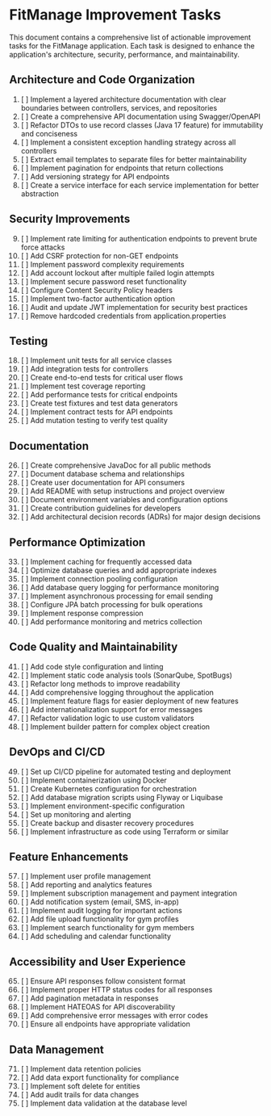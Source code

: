# FitManage Improvement Tasks

This document contains a comprehensive list of actionable improvement tasks for the FitManage application. Each task is designed to enhance the application's architecture, security, performance, and maintainability.

## Architecture and Code Organization

1. [ ] Implement a layered architecture documentation with clear boundaries between controllers, services, and repositories
2. [ ] Create a comprehensive API documentation using Swagger/OpenAPI
3. [ ] Refactor DTOs to use record classes (Java 17 feature) for immutability and conciseness
4. [ ] Implement a consistent exception handling strategy across all controllers
5. [ ] Extract email templates to separate files for better maintainability
6. [ ] Implement pagination for endpoints that return collections
7. [ ] Add versioning strategy for API endpoints
8. [ ] Create a service interface for each service implementation for better abstraction

## Security Improvements

9. [ ] Implement rate limiting for authentication endpoints to prevent brute force attacks
10. [ ] Add CSRF protection for non-GET endpoints
11. [ ] Implement password complexity requirements
12. [ ] Add account lockout after multiple failed login attempts
13. [ ] Implement secure password reset functionality
14. [ ] Configure Content Security Policy headers
15. [ ] Implement two-factor authentication option
16. [ ] Audit and update JWT implementation for security best practices
17. [ ] Remove hardcoded credentials from application.properties

## Testing

18. [ ] Implement unit tests for all service classes
19. [ ] Add integration tests for controllers
20. [ ] Create end-to-end tests for critical user flows
21. [ ] Implement test coverage reporting
22. [ ] Add performance tests for critical endpoints
23. [ ] Create test fixtures and test data generators
24. [ ] Implement contract tests for API endpoints
25. [ ] Add mutation testing to verify test quality

## Documentation

26. [ ] Create comprehensive JavaDoc for all public methods
27. [ ] Document database schema and relationships
28. [ ] Create user documentation for API consumers
29. [ ] Add README with setup instructions and project overview
30. [ ] Document environment variables and configuration options
31. [ ] Create contribution guidelines for developers
32. [ ] Add architectural decision records (ADRs) for major design decisions

## Performance Optimization

33. [ ] Implement caching for frequently accessed data
34. [ ] Optimize database queries and add appropriate indexes
35. [ ] Implement connection pooling configuration
36. [ ] Add database query logging for performance monitoring
37. [ ] Implement asynchronous processing for email sending
38. [ ] Configure JPA batch processing for bulk operations
39. [ ] Implement response compression
40. [ ] Add performance monitoring and metrics collection

## Code Quality and Maintainability

41. [ ] Add code style configuration and linting
42. [ ] Implement static code analysis tools (SonarQube, SpotBugs)
43. [ ] Refactor long methods to improve readability
44. [ ] Add comprehensive logging throughout the application
45. [ ] Implement feature flags for easier deployment of new features
46. [ ] Add internationalization support for error messages
47. [ ] Refactor validation logic to use custom validators
48. [ ] Implement builder pattern for complex object creation

## DevOps and CI/CD

49. [ ] Set up CI/CD pipeline for automated testing and deployment
50. [ ] Implement containerization using Docker
51. [ ] Create Kubernetes configuration for orchestration
52. [ ] Add database migration scripts using Flyway or Liquibase
53. [ ] Implement environment-specific configuration
54. [ ] Set up monitoring and alerting
55. [ ] Create backup and disaster recovery procedures
56. [ ] Implement infrastructure as code using Terraform or similar

## Feature Enhancements

57. [ ] Implement user profile management
58. [ ] Add reporting and analytics features
59. [ ] Implement subscription management and payment integration
60. [ ] Add notification system (email, SMS, in-app)
61. [ ] Implement audit logging for important actions
62. [ ] Add file upload functionality for gym profiles
63. [ ] Implement search functionality for gym members
64. [ ] Add scheduling and calendar functionality

## Accessibility and User Experience

65. [ ] Ensure API responses follow consistent format
66. [ ] Implement proper HTTP status codes for all responses
67. [ ] Add pagination metadata in responses
68. [ ] Implement HATEOAS for API discoverability
69. [ ] Add comprehensive error messages with error codes
70. [ ] Ensure all endpoints have appropriate validation

## Data Management

71. [ ] Implement data retention policies
72. [ ] Add data export functionality for compliance
73. [ ] Implement soft delete for entities
74. [ ] Add audit trails for data changes
75. [ ] Implement data validation at the database level